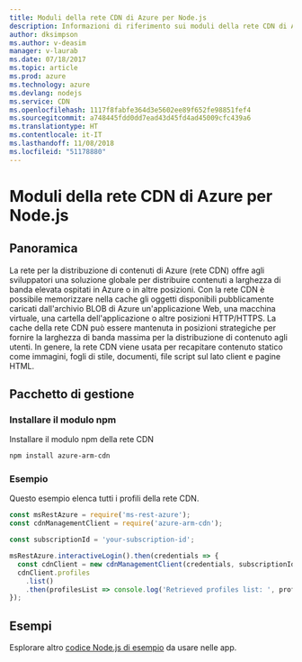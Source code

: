 ```yaml
---
title: Moduli della rete CDN di Azure per Node.js
description: Informazioni di riferimento sui moduli della rete CDN di Azure per Node.js
author: dksimpson
ms.author: v-deasim
manager: v-laurab
ms.date: 07/18/2017
ms.topic: article
ms.prod: azure
ms.technology: azure
ms.devlang: nodejs
ms.service: CDN
ms.openlocfilehash: 1117f8fabfe364d3e5602ee89f652fe98851fef4
ms.sourcegitcommit: a748445fdd0dd7ead43d45fd4ad45009cfc439a6
ms.translationtype: HT
ms.contentlocale: it-IT
ms.lasthandoff: 11/08/2018
ms.locfileid: "51178880"
---
```

# <a name="azure-cdn-modules-for-nodejs"></a>Moduli della rete CDN di Azure per Node.js

## <a name="overview"></a>Panoramica

La rete per la distribuzione di contenuti di Azure (rete CDN) offre agli sviluppatori una soluzione globale per distribuire contenuti a larghezza di banda elevata ospitati in Azure o in altre posizioni. Con la rete CDN è possibile memorizzare nella cache gli oggetti disponibili pubblicamente caricati dall'archivio BLOB di Azure un'applicazione Web, una macchina virtuale, una cartella dell'applicazione o altre posizioni HTTP/HTTPS. La cache della rete CDN può essere mantenuta in posizioni strategiche per fornire la larghezza di banda massima per la distribuzione di contenuto agli utenti. In genere, la rete CDN viene usata per recapitare contenuto statico come immagini, fogli di stile, documenti, file script sul lato client e pagine HTML.

## <a name="management-package"></a>Pacchetto di gestione

### <a name="install-the-npm-module"></a>Installare il modulo npm

Installare il modulo npm della rete CDN

```bash
npm install azure-arm-cdn
```

### <a name="example"></a>Esempio

Questo esempio elenca tutti i profili della rete CDN.

```javascript
const msRestAzure = require('ms-rest-azure');
const cdnManagementClient = require('azure-arm-cdn');

const subscriptionId = 'your-subscription-id';

msRestAzure.interactiveLogin().then(credentials => {
  const cdnClient = new cdnManagementClient(credentials, subscriptionId);
  cdnClient.profiles
    .list()
    .then(profilesList => console.log('Retrieved profiles list: ', profilesList));
});
```

## <a name="samples"></a>Esempi

Esplorare altro [codice Node.js di esempio](https://azure.microsoft.com/resources/samples/?platform=nodejs) da usare nelle app.
